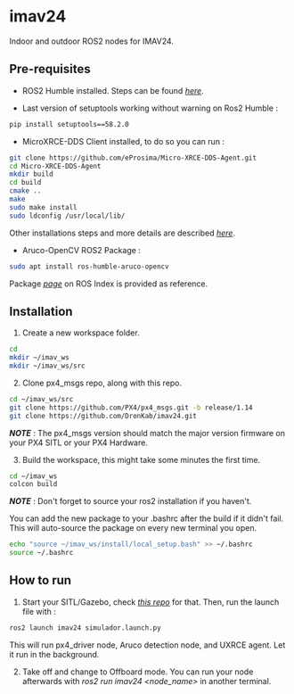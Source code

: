 # imav24

Indoor and outdoor ROS2 nodes for IMAV24.

## Pre-requisites

 - ROS2 Humble installed. Steps can be found *[here](https://docs.ros.org/en/humble/Installation/Ubuntu-Install-Debs.html)*.

 - Last version of setuptools working without warning on Ros2 Humble : 

```sh
pip install setuptools==58.2.0
```

 - MicroXRCE-DDS Client installed, to do so you can run : 
 
 ```sh
 git clone https://github.com/eProsima/Micro-XRCE-DDS-Agent.git
cd Micro-XRCE-DDS-Agent
mkdir build
cd build
cmake ..
make
sudo make install
sudo ldconfig /usr/local/lib/
 ```
 
 Other installations steps and more details are described *[here](https://docs.px4.io/main/en/middleware/uxrce_dds.html)*.

  - Aruco-OpenCV ROS2 Package :

  ```sh
  sudo apt install ros-humble-aruco-opencv
  ```

  Package *[page](https://index.ros.org/p/aruco_opencv/)* on ROS Index is provided as reference.

## Installation

 1. Create a new workspace folder.

 ```sh
 cd
 mkdir ~/imav_ws
 mkdir ~/imav_ws/src
 ```

2. Clone px4_msgs repo, along with this repo.

```sh
cd ~/imav_ws/src
git clone https://github.com/PX4/px4_msgs.git -b release/1.14
git clone https://github.com/DronKab/imav24.git
```
**_NOTE_** : The px4_msgs version should match the major version firmware on your PX4 SITL or your PX4 Hardware.

3. Build the workspace, this might take some minutes the first time.

```sh
cd ~/imav_ws
colcon build
```

**_NOTE_** : Don't forget to source your ros2 installation if you haven't. 

You can add the new package to your .bashrc after the build if it didn't fail. This will auto-source the package on every new terminal you open.

```sh
echo "source ~/imav_ws/install/local_setup.bash" >> ~/.bashrc
source ~/.bashrc
```

 ## How to run

1. Start your SITL/Gazebo, check *[this repo](https://github.com/DronKab/imav24_sim.git)* for that. Then, run the launch file with :

```sh
ros2 launch imav24 simulador.launch.py 
```

This will run px4_driver node, Aruco detection node, and UXRCE agent. Let it run in the background.

2. Take off and change to Offboard mode. You can run your node afterwards with *ros2 run imav24 <node_name>* in another terminal.

